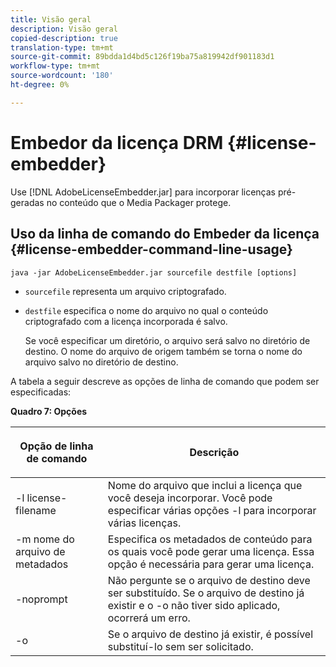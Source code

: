```yaml
---
title: Visão geral
description: Visão geral
copied-description: true
translation-type: tm+mt
source-git-commit: 89bdda1d4bd5c126f19ba75a819942df901183d1
workflow-type: tm+mt
source-wordcount: '180'
ht-degree: 0%

---
```



# Embedor da licença DRM {#license-embedder}

Use [!DNL AdobeLicenseEmbedder.jar] para incorporar licenças pré-geradas no conteúdo que o Media Packager protege.

## Uso da linha de comando do Embeder da licença {#license-embedder-command-line-usage}

```
java -jar AdobeLicenseEmbedder.jar sourcefile destfile [options]
```

* `sourcefile` representa um arquivo criptografado.
* `destfile` especifica o nome do arquivo no qual o conteúdo criptografado com a licença incorporada é salvo.

   Se você especificar um diretório, o arquivo será salvo no diretório de destino. O nome do arquivo de origem também se torna o nome do arquivo salvo no diretório de destino.

A tabela a seguir descreve as opções de linha de comando que podem ser especificadas:

**Quadro 7: Opções**

<table frame="all" colsep="1" rowsep="1" class="+ topic/table adobe-d/table " id="table_hnl_2sy_n4">  
 <thead class="- topic/thead "> 
  <tr rowsep="1" class="- topic/row "> 
   <th colname="1" class="- topic/entry entry"> <p class="- topic/p ">Opção de linha de comando </p> </th> 
   <th colname="2" class="- topic/entry entry"> <p class="- topic/p ">Descrição </p> </th> 
  </tr> 
 </thead>
 <tbody class="- topic/tbody "> 
  <tr rowsep="1" class="- topic/row "> 
   <td colname="1" class="- topic/entry "> <span class="+ topic/ph pr-d/codeph codeph"> -l license-filename  </span> </td> 
   <td colname="2" class="- topic/entry "> Nome do arquivo que inclui a licença que você deseja incorporar. Você pode especificar várias opções <span class="codeph"> -l </span> para incorporar várias licenças. </td> 
  </tr> 
  <tr rowsep="1" class="- topic/row "> 
   <td colname="1" class="- topic/entry "> <span class="+ topic/ph pr-d/codeph codeph"> -m nome do arquivo de metadados  </span> </td> 
   <td colname="2" class="- topic/entry "> Especifica os metadados de conteúdo para os quais você pode gerar uma licença. Essa opção é necessária para gerar uma licença. </td> 
  </tr> 
  <tr rowsep="1" class="- topic/row "> 
   <td colname="1" class="- topic/entry "> <span class="codeph"> -noprompt  </span> </td> 
   <td colname="2" class="- topic/entry "> Não pergunte se o arquivo de destino deve ser substituído. Se o arquivo de destino já existir e o <span class="codeph"> -o </span> não tiver sido aplicado, ocorrerá um erro. </td> 
  </tr> 
  <tr rowsep="0" class="- topic/row "> 
   <td colname="1" class="- topic/entry "> <span class="codeph"> -o  </span> </td> 
   <td colname="2" class="- topic/entry "> Se o arquivo de destino já existir, é possível substituí-lo sem ser solicitado. </td> 
  </tr> 
 </tbody> 
</table>
